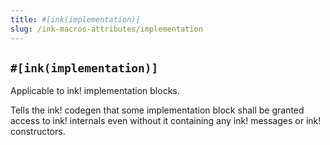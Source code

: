 ```yaml
---
title: #[ink(implementation)]
slug: /ink-macros-attributes/implementation
---
```


## `#[ink(implementation)]`

Applicable to ink! implementation blocks.

Tells the ink! codegen that some implementation block shall be granted access to ink! internals even without it containing any ink! messages or ink! constructors.
